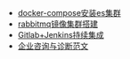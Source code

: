 * [docker-compose安装es集群](01/docker-compose安装es集群.md)
* [rabbitmq镜像集群搭建](01/rabbitmq镜像集群搭建.md)
* [Gitlab+Jenkins持续集成](01/gitlab+jenkins持续集成.md)
* [企业咨询与诊断范文](01/企业咨询与诊断范文.md)